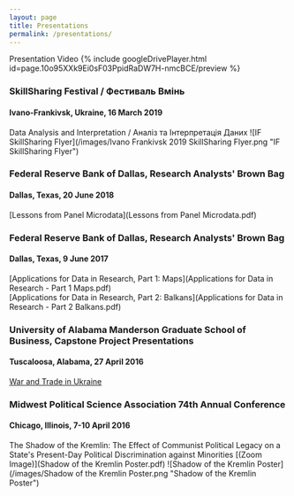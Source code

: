 ```yaml
---
layout: page
title: Presentations
permalink: /presentations/
---
```


Presentation Video
{% include googleDrivePlayer.html id=page.10o95XXk9Ei0sF03PpidRaDW7H-nmcBCE/preview %}

### SkillSharing Festival / Фестиваль Вмінь
#### Ivano-Frankivsk, Ukraine, 16 March 2019
Data Analysis and Interpretation / Аналіз та Інтерпретація Даних
![IF SkillSharing Flyer](/images/Ivano Frankivsk 2019 SkillSharing Flyer.png "IF SkillSharing Flyer")

### Federal Reserve Bank of Dallas, Research Analysts' Brown Bag
#### Dallas, Texas, 20 June 2018
[Lessons from Panel Microdata](Lessons from Panel Microdata.pdf)

### Federal Reserve Bank of Dallas, Research Analysts' Brown Bag
#### Dallas, Texas, 9 June 2017
[Applications for Data in Research, Part 1: Maps](Applications for Data in Research - Part 1 Maps.pdf)  
[Applications for Data in Research, Part 2: Balkans](Applications for Data in Research - Part 2 Balkans.pdf)

### University of Alabama Manderson Graduate School of Business, Capstone Project Presentations
#### Tuscaloosa, Alabama, 27 April 2016
[War and Trade in Ukraine](https://docs.google.com/presentation/d/14Dg7WLPWdFd3QaWEOF7d74IuakJuWHI0Sar4lfQI6as/edit?usp=sharing)

### Midwest Political Science Association 74th Annual Conference
#### Chicago, Illinois, 7-10 April 2016
The Shadow of the Kremlin: The Effect of Communist Political Legacy on a State's Present-Day Political Discrimination against Minorities [(Zoom Image)](Shadow of the Kremlin Poster.pdf)
![Shadow of the Kremlin Poster](/images/Shadow of the Kremlin Poster.png "Shadow of the Kremlin Poster")
